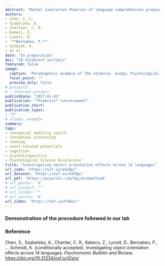```yaml
---
abstract: 'Mental simulation theories of language comprehension propose that people automatically create mental representations of real objects. Evidence from sentence-picture verification tasks has shown that people mentally represent various visual properties such as shape, color, and size. However, the evidence for mental simulations of object orientation is limited. We report a study that investigates the match advantage of object orientation across speakers of different languages. This multi-laboratory project aims to achieve two objectives. First, we examine the replicability of the match advantage of object orientation across multiple languages and laboratories. Second, we will use a mental rotation task to measure participants’ mental imagery after the sentence-picture verification task. The relationship between the participants’ performance of the two tasks will provide a cross-linguistic examination of perceptual simulation processes. With the (broad) evaluation of individual mental imagery ability and potential linguistic moderators, we expect a robust estimation of match advantage of object orientation.'
authors:
- Chen, S.-C.
- Szabelzka, A.
- Chartier, C. R.
- Kekecs, Z.
- Lynott, D.
- '**Bernabeu, P.**'
- Schmidt, K.
- et al.
date: "In preparation"
doi: "10.31234/osf.io/t2pjv"
featured: false
image:
  caption: 'Paradigmatic example of the stimulus. &copy; Psychological Science Accelerator (https://psysciacc.org/2018/01/24/new-study-accepted-the-object-orientation-effect/)'
  focal_point: ""
  preview_only: false
# projects:
# - internal-project
publishDate: "2017-01-01"
publication: "*PsyArxiv* (unreviewed)"
publication_short: 
publication_types:
- "7"
# slides: example
summary:
tags:
- conceptual modality switch
- conceptual processing
- reading
- event-related potentials
- cognition
- psycholinguistics
- Psychological Science Accelerator
title: "Investigating object orientation effects across 14 languages"
url_code: 'https://osf.io/e428p/'
url_dataset: 'https://osf.io/e428p/'
url_pdf: 'https://psyarxiv.com/5gjvk/download'
# url_poster: '#'
# url_project: ""
# url_slides: ""
# url_source: '#'
url_video: 'https://osf.io/h36wr/'
---
```



### Demonstration of the procedure followed in our lab &nbsp; <a href='https://osf.io/h36wr/'><i class="fas fa-external-link-alt"></i></a>

<style>.embed-responsive{position:relative;height:100%;}.embed-responsive iframe{position:absolute;height:100%;}</style><script>window.jQuery || document.write('<script src="//code.jquery.com/jquery-1.11.2.min.js">\x3C/script>') </script><link href="https://mfr.de-1.osf.io/static/css/mfr.css" media="all" rel="stylesheet"><div id="mfrIframe" class="mfr mfr-file"></div><script src="https://mfr.de-1.osf.io/static/js/mfr.js"></script> <script>var mfrRender = new mfr.Render("mfrIframe", "https://mfr.de-1.osf.io/render?url=https://osf.io/h36wr/?direct%26mode=render%26action=download%26mode=render");</script>

### Reference

Chen, S., Szabelska, A., Chartier, C. R., Kekecs, Z., Lynott, D., Bernabeu, P., … Schmidt, K. (conditionally accepted). Investigating object orientation effects across 14 languages. *Psychonomic Bulletin and Review*. https://doi.org/10.31234/osf.io/t2pjv/


